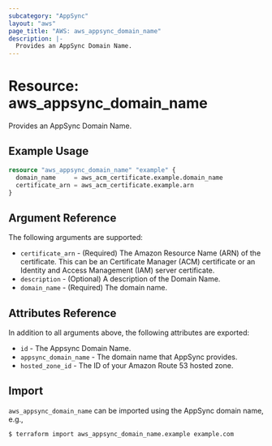 ```yaml
---
subcategory: "AppSync"
layout: "aws"
page_title: "AWS: aws_appsync_domain_name"
description: |-
  Provides an AppSync Domain Name.
---
```


# Resource: aws_appsync_domain_name

Provides an AppSync Domain Name.

## Example Usage

```terraform
resource "aws_appsync_domain_name" "example" {
  domain_name     = aws_acm_certificate.example.domain_name
  certificate_arn = aws_acm_certificate.example.arn
}
```

## Argument Reference

The following arguments are supported:

* `certificate_arn` - (Required) The Amazon Resource Name (ARN) of the certificate. This can be an Certificate Manager (ACM) certificate or an Identity and Access Management (IAM) server certificate.
* `description` - (Optional)  A description of the Domain Name.
* `domain_name` - (Required) The domain name.

## Attributes Reference

In addition to all arguments above, the following attributes are exported:

* `id` - The Appsync Domain Name.
* `appsync_domain_name` - The domain name that AppSync provides.
* `hosted_zone_id` - The ID of your Amazon Route 53 hosted zone.

## Import

`aws_appsync_domain_name` can be imported using the AppSync domain name, e.g.,

```
$ terraform import aws_appsync_domain_name.example example.com
```
